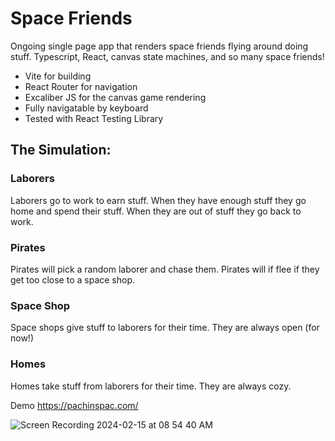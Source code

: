 # Space Friends

Ongoing single page app that renders space friends flying around doing stuff.
Typescript, React, canvas state machines, and so many space friends!

- Vite for building
- React Router for navigation
- Excaliber JS for the canvas game rendering
- Fully navigatable by keyboard
- Tested with React Testing Library

## The Simulation:

### Laborers

Laborers go to work to earn stuff. When they have enough stuff they go home and spend their stuff. When they are out of stuff they go back to work.

### Pirates

Pirates will pick a random laborer and chase them. Pirates will if flee if they get too close to a space shop.

### Space Shop

Space shops give stuff to laborers for their time. They are always open (for now!)

### Homes

Homes take stuff from laborers for their time. They are always cozy.

Demo https://pachinspac.com/

![Screen Recording 2024-02-15 at 08 54 40 AM](https://github.com/joshuadoan/space-friends/assets/5114910/db9c306c-5dc5-4f3c-bd6c-553b45012969)
